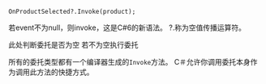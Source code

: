 ```
OnProductSelected?.Invoke(product);
```

若event不为null，则invoke，这是C#6的新语法。 ?.称为空值传播运算符。

此处判断委托是否为空 若不为空执行委托



所有的委托类型都有一个编译器生成的`Invoke`方法。 C＃允许你调用委托本身作为调用此方法的快捷方式。

